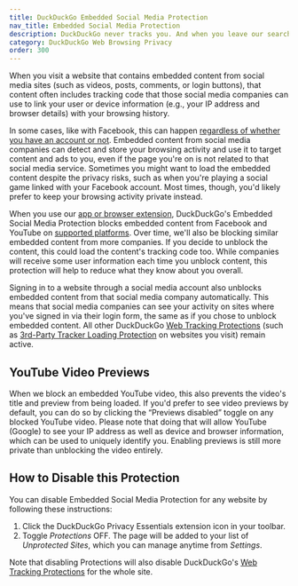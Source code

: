```yaml
---
title: DuckDuckGo Embedded Social Media Protection
nav_title: Embedded Social Media Protection
description: DuckDuckGo never tracks you. And when you leave our search engine and use our apps or extensions to browse other sites, we aim to protect your privacy as much as possible.
category: DuckDuckGo Web Browsing Privacy
order: 300
---
```


When you visit a website that contains embedded content from social media sites (such as videos, posts, comments, or login buttons), that content often includes tracking code that those social media companies can use to link your user or device information (e.g., your IP address and browser details) with your browsing history.

In some cases, like with Facebook, this can happen [regardless of whether you have an account or not](https://www.makeuseof.com/tag/facebook-shadow-profiles/). Embedded content from social media companies can detect and store your browsing activity and use it to target content and ads to you, even if the page you're on is not related to that social media service. Sometimes you might want to load the embedded content despite the privacy risks, such as when you're playing a social game linked with your Facebook account. Most times, though, you'd likely prefer to keep your browsing activity private instead.

When you use our [app or browser extension](https://duckduckgo.com/app), DuckDuckGo's Embedded Social Media Protection blocks embedded content from Facebook and YouTube on [supported platforms](https://help.duckduckgo.com/duckduckgo-help-pages/privacy/web-tracking-protections/#embedded-social-content-tracking-protection). Over time, we'll also be blocking similar embedded content from more companies. If you decide to unblock the content, this could load the content's tracking code too. While companies will receive some user information each time you unblock content, this protection will help to reduce what they know about you overall.

Signing in to a website through a social media account also unblocks embedded content from that social media company automatically. This means that social media companies can see your activity on sites where you've signed in via their login form, the same as if you chose to unblock embedded content. All other DuckDuckGo [Web Tracking Protections](https://help.duckduckgo.com/duckduckgo-help-pages/privacy/web-tracking-protections/) (such as [3rd-Party Tracker Loading Protection](https://help.duckduckgo.com/duckduckgo-help-pages/privacy/web-tracking-protections/#3rd-party-tracker-loading-protection) on websites you visit) remain active.

## YouTube Video Previews

When we block an embedded YouTube video, this also prevents the video's title and preview from being loaded. If you'd prefer to see video previews by default, you can do so by clicking the “Previews disabled” toggle on any blocked YouTube video. Please note that doing that will allow YouTube (Google) to see your IP address as well as device and browser information, which can be used to uniquely identify you. Enabling previews is still more private than unblocking the video entirely.

## How to Disable this Protection

You can disable Embedded Social Media Protection for any website by following these instructions:

1. Click the DuckDuckGo Privacy Essentials extension icon in your toolbar.
2. Toggle _Protections_ OFF. The page will be added to your list of _Unprotected Sites_, which you can manage anytime from _Settings_.

Note that disabling Protections will also disable DuckDuckGo's [Web Tracking Protections](https://help.duckduckgo.com/duckduckgo-help-pages/privacy/web-tracking-protections/) for the whole site.
